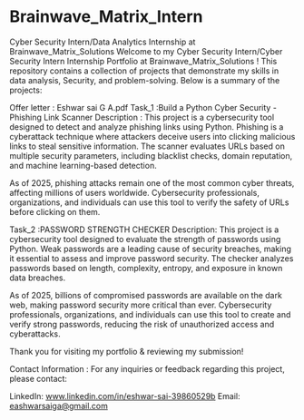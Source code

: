 # Brainwave_Matrix_Intern
Cyber Security Intern/Data Analytics Internship at Brainwave_Matrix_Solutions
Welcome to my Cyber Security Intern/Cyber Security Intern Internship Portfolio at Brainwave_Matrix_Solutions ! This repository contains a collection of projects that demonstrate my skills in data analysis, Security, and problem-solving. Below is a summary of the projects:

Offer letter : Eshwar sai G A.pdf
Task_1 :Build a Python Cyber Security - Phishing Link Scanner 
Description :
This project is a cybersecurity tool designed to detect and analyze phishing links using Python. Phishing is a cyberattack technique where attackers deceive users into clicking malicious links to steal sensitive information. The scanner evaluates URLs based on multiple security parameters, including blacklist checks, domain reputation, and machine learning-based detection.

As of 2025, phishing attacks remain one of the most common cyber threats, affecting millions of users worldwide. Cybersecurity professionals, organizations, and individuals can use this tool to verify the safety of URLs before clicking on them.

Task_2 :PASSWORD STRENGTH CHECKER
Description:
This project is a cybersecurity tool designed to evaluate the strength of passwords using Python. Weak passwords are a leading cause of security breaches, making it essential to assess and improve password security. The checker analyzes passwords based on length, complexity, entropy, and exposure in known data breaches.

As of 2025, billions of compromised passwords are available on the dark web, making password security more critical than ever. Cybersecurity professionals, organizations, and individuals can use this tool to create and verify strong passwords, reducing the risk of unauthorized access and cyberattacks.

Thank you for visiting my portfolio & reviewing my submission!

Contact Information :
For any inquiries or feedback regarding this project, please contact:

LinkedIn: www.linkedin.com/in/eshwar-sai-39860529b
Email: eashwarsaiga@gmail.com